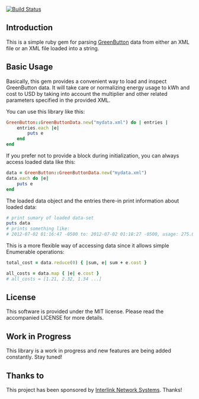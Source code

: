 [![Build Status](https://secure.travis-ci.org/interlink/greenbutton-ruby.png)](http://travis-ci.org/interlink/greenbutton-ruby)

Introduction
------------

This is a simple ruby gem for parsing [GreenButton] data from either an XML file or an XML file loaded into a string.

Basic Usage
-----------

Basically, this gem provides a convenient way to load and inspect GreenButton data.  It will take care or normalizing
energy usage to kWh and cost to USD by taking into account the multiplier and other related parameters specified in the
provided XML.

You can use this library like this:
```ruby
GreenButton::GreenButtonData.new("mydata.xml") do | entries |
    entries.each |e|
        puts e
    end
end
```

If you prefer not to provide a block during initialization, you can always access loaded
data like this:
```ruby
data = GreenButton::GreenButtonData.new("mydata.xml")
data.each do |e|
    puts e
end
```

The loaded data object and the entries there-in print information about loaded data:
```ruby
# print sumary of loaded data-set
puts data
# prints something like:
# 2012-07-02 01:16:47 -0500 to: 2012-07-02 01:18:27 -0500, usage: 275.00kWh, cost: $550.00
```

This is a more flexible way of accessing data since it allows simple Enumerable operations:
```ruby
total_cost = data.reduce(0) { |sum, e| sum + e.cost }

all_costs = data.map { |e| e.cost }
# all_costs = [1.21, 2.32, 1.34 ...]
```

License
-------

This software is provided under the MIT license.  Please read the accompanied LICENSE for more details.

Work in Progress
----------------

This library is a work in progress and new features are being added constantly. Stay tuned!

Thanks to
---------

This project has been sponsored by [Interlink Network Systems].  Thanks!

[GreenButton]: http://www.greenbuttondata.org/
[Interlink Network Systems]: http://www.ilinknet.com/
